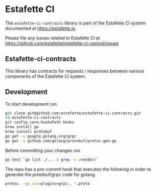 # Estafette CI

The `estafette-ci-contracts` library is part of the Estafette CI system documented at https://estafette.io.

Please file any issues related to Estafette CI at https://github.com/estafette/estafette-ci-central/issues

## Estafette-ci-contracts

This library has contracts for requests / responses between various components of the Estafette CI system.

## Development

To start development run

```bash
git clone git@github.com:estafette/estafette-ci-contracts.git
cd estafette-ci-contracts
git config core.hooksPath hooks
brew install go
brew install protobuf
go get -u google.golang.org/grpc
go get -u github.com/golang/protobuf/protoc-gen-go
```

Before committing your changes run

```bash
go test `go list ./... | grep -v /vendor/`
```

The repo has a pre-commit hook that executes the following in order to generate the protobuf/grpc code for golang.

```bash
protoc --go_out=plugins=grpc:. *.proto
```